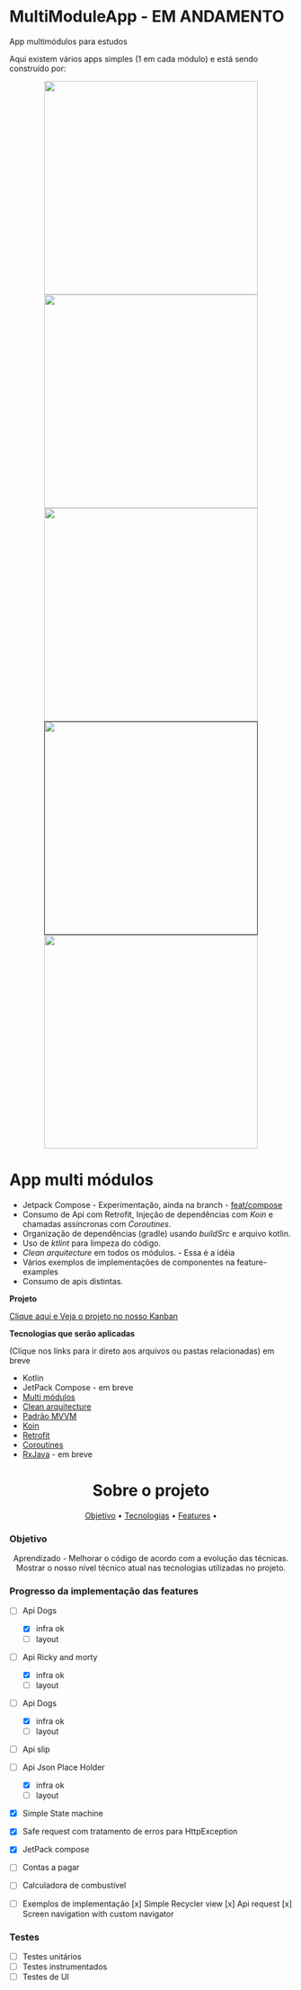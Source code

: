 # MultiModuleApp - EM ANDAMENTO

App multimódulos para estudos 

Aqui existem vários apps simples (1 em cada módulo) e está sendo construído por:

<div align="center">
  
<a href="https://github.com/Pliniodev">
<img width="380em" src="https://github-readme-stats.vercel.app/api?username=pliniodev&show_icons=true&theme=dracula&include_all_commits=true&count_private=true"/>
</a>
    
<a href="https://github.com/paulovsborges/paulovsborges">
<img width="380em" src="https://github-readme-stats.vercel.app/api?username=paulovsborges&show_icons=true&theme=dracula&include_all_commits=true&count_private=true"/>
</a>

<a href="https://github.com/Douglasvfreitas/Douglasvfreitas">  
<img width="380em" src="https://github-readme-stats.vercel.app/api?username=douglasvfreitas&show_icons=true&theme=dracula&include_all_commits=true&count_private=true"/>
</a>  
  
<a href="">   
<img width="380em" src="https://github-readme-stats.vercel.app/api?username=gil-dev27&show_icons=true&theme=dracula&include_all_commits=true&count_private=true"/>  
</a>  
 
<a href="https://github.com/clauber-cmd/clauber-cmd">   
<img width="380em" src="https://github-readme-stats.vercel.app/api?username=clauber-cmd&show_icons=true&theme=dracula&include_all_commits=true&count_private=true"/>  
</a> 
  
</div>

# App multi módulos
- Jetpack Compose - Experimentação, ainda na branch - [feat/compose](https://github.com/Pliniodev/MultiModuleApp/tree/feat/compose)
- Consumo de Api com Retrofit, Injeção de dependências com *Koin* e chamadas assíncronas com *Coroutines*.
- Organização de dependências (gradle) usando *buildSrc* e arquivo kotlin.
- Uso de *ktlint* para limpeza do código.
- *Clean arquitecture* em todos os módulos. - Essa é a idéia
- Vários exemplos de implementações de componentes na feature-examples
- Consumo de apis distintas.

**Projeto**

[Clique aqui e Veja o projeto no nosso Kanban](https://github.com/Pliniodev/MultiModuleApp/projects/2)

**Tecnologias que serão aplicadas**

(Clique nos links para ir direto aos arquivos ou pastas relacionadas) em breve

* Kotlin
* JetPack Compose - em breve
* [Multi módulos]()
* [Clean arquitecture]()
* [Padrão MVVM]()
* [Koin]()
* [Retrofit]()
* [Coroutines]()
* [RxJava]() - em breve



<h1 align="center">Sobre o projeto</h1>

<p align="center">
 <a href="#objetivo">Objetivo</a> •
 <a href="#tecnologias">Tecnologias</a> • 
 <a href="#features">Features</a> •  
</p>

### Objetivo

<p align="center">
Aprendizado - Melhorar o código de acordo com a evolução das técnicas. 
Mostrar o nosso nível técnico atual nas tecnologias utilizadas no projeto.
</p>

### Progresso da implementação das features
- [ ] Api Dogs

     - [x] infra ok 
     - [ ] layout

- [ ] Api Ricky and morty 

     - [x] infra ok 
     - [ ] layout
     
- [ ] Api Dogs 

     - [x] infra ok 
     - [ ] layout
     
- [ ] Api slip
- [ ] Api Json Place Holder

     - [x] infra ok 
     - [ ] layout
     
- [x] Simple State machine
- [x] Safe request com tratamento de erros para HttpException 
- [x] JetPack compose
- [ ] Contas a pagar
- [ ] Calculadora de combustível
- [ ] Exemplos de implementação
    [x] Simple Recycler view
    [x] Api request
    [x] Screen navigation with custom navigator

### Testes

- [ ] Testes unitários
- [ ] Testes instrumentados
- [ ] Testes de UI
